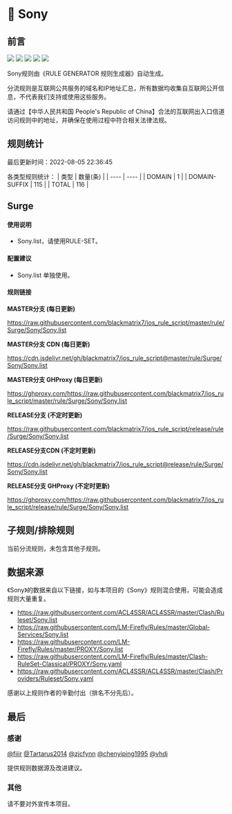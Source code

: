 # 🧸 Sony

## 前言

![](https://shields.io/badge/-移除重复规则-ff69b4) ![](https://shields.io/badge/-DOMAIN与DOMAIN--SUFFIX合并-green) ![](https://shields.io/badge/-DOMAIN--SUFFIX间合并-critical) ![](https://shields.io/badge/-DOMAIN--SUFFIX与DOMAIN--KEYWORD合并-blue) ![](https://shields.io/badge/-IP--CIDR(6)合并-blueviolet) 

Sony规则由《RULE GENERATOR 规则生成器》自动生成。

分流规则是互联网公共服务的域名和IP地址汇总，所有数据均收集自互联网公开信息，不代表我们支持或使用这些服务。

请通过【中华人民共和国 People's Republic of China】合法的互联网出入口信道访问规则中的地址，并确保在使用过程中符合相关法律法规。

## 规则统计

最后更新时间：2022-08-05 22:36:45

各类型规则统计：
| 类型 | 数量(条)  | 
| ---- | ----  |
| DOMAIN | 1  | 
| DOMAIN-SUFFIX | 115  | 
| TOTAL | 116  | 


## Surge 

#### 使用说明
- Sony.list，请使用RULE-SET。

#### 配置建议
- Sony.list 单独使用。

#### 规则链接
**MASTER分支 (每日更新)**

https://raw.githubusercontent.com/blackmatrix7/ios_rule_script/master/rule/Surge/Sony/Sony.list

**MASTER分支 CDN (每日更新)**

https://cdn.jsdelivr.net/gh/blackmatrix7/ios_rule_script@master/rule/Surge/Sony/Sony.list

**MASTER分支 GHProxy (每日更新)**

https://ghproxy.com/https://raw.githubusercontent.com/blackmatrix7/ios_rule_script/master/rule/Surge/Sony/Sony.list

**RELEASE分支 (不定时更新)**

https://raw.githubusercontent.com/blackmatrix7/ios_rule_script/release/rule/Surge/Sony/Sony.list

**RELEASE分支CDN (不定时更新)**

https://cdn.jsdelivr.net/gh/blackmatrix7/ios_rule_script@release/rule/Surge/Sony/Sony.list

**RELEASE分支 GHProxy (不定时更新)**

https://ghproxy.com/https://raw.githubusercontent.com/blackmatrix7/ios_rule_script/release/rule/Surge/Sony/Sony.list

## 子规则/排除规则


当前分流规则，未包含其他子规则。

## 数据来源

《Sony》的数据来自以下链接，如与本项目的《Sony》规则混合使用，可能会造成规则大量重复。

- https://raw.githubusercontent.com/ACL4SSR/ACL4SSR/master/Clash/Ruleset/Sony.list
- https://raw.githubusercontent.com/LM-Firefly/Rules/master/Global-Services/Sony.list
- https://raw.githubusercontent.com/LM-Firefly/Rules/master/PROXY/Sony.list
- https://raw.githubusercontent.com/LM-Firefly/Rules/master/Clash-RuleSet-Classical/PROXY/Sony.yaml
- https://raw.githubusercontent.com/ACL4SSR/ACL4SSR/master/Clash/Providers/Ruleset/Sony.yaml


感谢以上规则作者的辛勤付出（排名不分先后）。

## 最后

### 感谢

[@fiiir](https://github.com/fiiir) [@Tartarus2014](https://github.com/Tartarus2014) [@zjcfynn](https://github.com/zjcfynn) [@chenyiping1995](https://github.com/chenyiping1995) [@vhdj](https://github.com/vhdj)

提供规则数据源及改进建议。

### 其他

请不要对外宣传本项目。